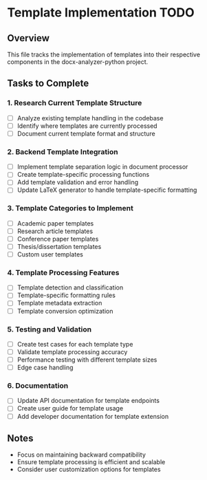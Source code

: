 # Template Implementation TODO

## Overview
This file tracks the implementation of templates into their respective components in the docx-analyzer-python project.

## Tasks to Complete

### 1. Research Current Template Structure
- [ ] Analyze existing template handling in the codebase
- [ ] Identify where templates are currently processed
- [ ] Document current template format and structure

### 2. Backend Template Integration
- [ ] Implement template separation logic in document processor
- [ ] Create template-specific processing functions
- [ ] Add template validation and error handling
- [ ] Update LaTeX generator to handle template-specific formatting

### 3. Template Categories to Implement
- [ ] Academic paper templates
- [ ] Research article templates
- [ ] Conference paper templates
- [ ] Thesis/dissertation templates
- [ ] Custom user templates

### 4. Template Processing Features
- [ ] Template detection and classification
- [ ] Template-specific formatting rules
- [ ] Template metadata extraction
- [ ] Template conversion optimization

### 5. Testing and Validation
- [ ] Create test cases for each template type
- [ ] Validate template processing accuracy
- [ ] Performance testing with different template sizes
- [ ] Edge case handling

### 6. Documentation
- [ ] Update API documentation for template endpoints
- [ ] Create user guide for template usage
- [ ] Add developer documentation for template extension

## Notes
- Focus on maintaining backward compatibility
- Ensure template processing is efficient and scalable
- Consider user customization options for templates